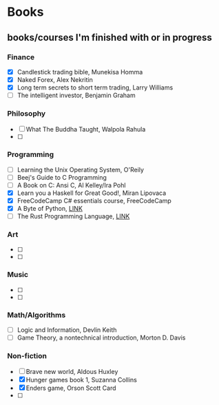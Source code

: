 # Books

## books/courses I'm finished with or in progress

### Finance
- [x] Candlestick trading bible, Munekisa Homma
- [x] Naked Forex, Alex Nekritin
- [x] Long term secrets to short term trading, Larry Williams
- [ ] The intelligent investor, Benjamin Graham
### Philosophy
- [ ] What The Buddha Taught, Walpola Rahula
- [ ]
### Programming
- [ ] Learning the Unix Operating System, O'Reily
- [ ] Beej's Guide to C Programming
- [ ] A Book on C: Ansi C, Al Kelley/Ira Pohl
- [x] Learn you a Haskell for Great Good!, Miran Lipovaca
- [x] FreeCodeCamp C# essentials course, FreeCodeCamp
- [x] A Byte of Python, [LINK](https://python.swaroopch.com/)
- [ ] The Rust Programming Language, [LINK](https://doc.rust-lang.org/stable/book/title-page.html)
### Art
- [ ]
- [ ]
### Music
- [ ]
- [ ]
### Math/Algorithms
- [ ] Logic and Information, Devlin Keith
- [ ] Game Theory, a nontechnical introduction, Morton D. Davis
### Non-fiction
- [ ] Brave new world, Aldous Huxley
- [x] Hunger games book 1, Suzanna Collins
- [x] Enders game, Orson Scott Card
- [ ]
